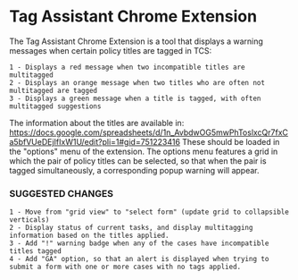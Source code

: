 #   Tag Assistant Chrome Extension
The Tag Assistant Chrome Extension is a tool that displays a warning messages when certain policy titles are tagged in TCS: 

    1 - Displays a red message when two incompatible titles are multitagged
    2 - Displays an orange message when two titles who are often not multitagged are tagged
    3 - Displays a green message when a title is tagged, with often multitagged suggestions
    
The information about the titles are available in: https://docs.google.com/spreadsheets/d/1n_AvbdwOG5mwPhToslxcQr7fxCa5bfVUeDEjIfIxW1U/edit?pli=1#gid=751223416
These should be loaded in the "options" menu of the extension. 
The options menu features a grid in which the pair of policy titles can be selected, so that when the pair is tagged simultaneously, a corresponding popup warning will appear. 

### SUGGESTED CHANGES
    1 - Move from "grid view" to "select form" (update grid to collapsible verticals)
    2 - Display status of current tasks, and display multitagging information based on the titles applied.
    3 - Add "!" warning badge when any of the cases have incompatible titles tagged
    4 - Add "GA" option, so that an alert is displayed when trying to submit a form with one or more cases with no tags applied.
